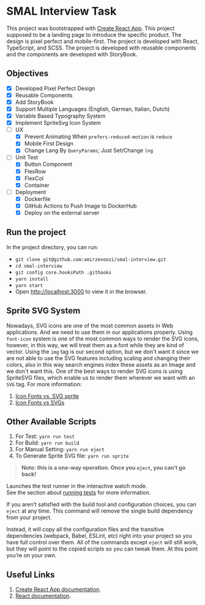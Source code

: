 # SMAL Interview Task

This project was bootstrapped with [Create React App](https://github.com/facebook/create-react-app).
This project supposed to be a landing page to introduce the specific product.
The design is pixel perfect and mobile-first.
The project is developed with React, TypeScript, and SCSS.
The project is developed with reusable components and the components are developed with StoryBook.

## Objectives

- [x] Developed Pixel Perfect Design
- [x] Reusable Components
- [x] Add StoryBook
- [x] Support Multiple Languages (English, German, Italian, Dutch)
- [x] Variable Based Typography System
- [x] Implement SpriteSvg Icon System
- [ ] UX
  - [x] Prevent Animating When `prefers-reduced-motion` is `reduce`
  - [x] Mobile First Design
  - [x] Change Lang By `QueryParams`; Just Set/Change `lng`
- [ ] Unit Test
  - [x] Button Component
  - [x] FlexRow
  - [x] FlexCol
  - [x] Container
- [ ] Deployment
  - [x] Dockerfile
  - [x] GitHub Actions to Push Image to DockerHub
  - [x] Deploy on the external server

## Run the project

In the project directory, you can run:
- ``` git clone git@github.com:amirzenoozi/smal-interview.git ```
- ``` cd smal-interview ```
- ``` git config core.hooksPath .githooks ```
- ``` yarn install ```
- ``` yarn start ```
- Open [http://localhost:3000](http://localhost:3000) to view it in the browser.

## Sprite SVG System
Nowadays, SVG icons are one of the most common assets in Web applications. And we need to use them in our applications properly. Using `font-icon` system is one of the most common ways to render the SVG icons, however, in this way, we will treat them as a font while they are kind of vector. Using the `img` tag is our second option, but we don't want it since we are not able to use the SVG features including scaling and changing their colors, also in this way search engines index these assets as an Image and we don't want this. One of the best ways to render SVG icons is using SpriteSVG files, which enable us to render them wherever we want with an `SVG` tag. For more information:

1. [Icon Fonts vs. SVG sprite](https://webfontapp.com/svg-sprite-vs-icon-font)
2. [Icon Fonts vs SVGs](https://www.keycdn.com/blog/icon-fonts-vs-svgs)

## Other Available Scripts

1. For Test: `yarn run test`
2. For Build: `yarn run build`
3. For Manual Setting: `yarn run eject`
4. To Generate Sprite SVG file: `yarn run sprite`

> **Note: this is a one-way operation. Once you `eject`, you can’t go back!**

Launches the test runner in the interactive watch mode.\
See the section about [running tests](https://facebook.github.io/create-react-app/docs/running-tests) for more information.

If you aren’t satisfied with the build tool and configuration choices, you can `eject` at any time. This command will remove the single build dependency from your project.

Instead, it will copy all the configuration files and the transitive dependencies (webpack, Babel, ESLint, etc) right into your project so you have full control over them. All of the commands except `eject` will still work, but they will point to the copied scripts so you can tweak them. At this point you’re on your own.


## Useful Links

1. [Create React App documentation](https://facebook.github.io/create-react-app/docs/getting-started).
2. [React documentation](https://reactjs.org/).
